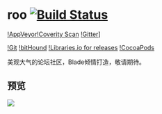# roo [![Build Status](https://www.travis-ci.org/istrwei/roo.svg?branch=master)](https://www.travis-ci.org/istrwei/roo)
[!AppVeyor](https://img.shields.io/appveyor/ci/gruntjs/grunt.svg)[!Coverity Scan](https://img.shields.io/coverity/scan/3997.svg)
[!Gitter](https://img.shields.io/gitter/room/nwjs/nw.js.svg)]

[!Git](https://img.shields.io/chrome-web-store/stars/nimelepbpejjlbmoobocpfnjhihnpked.svg)
[!bitHound](https://img.shields.io/bithound/dependencies/github/rexxars/sse-channel.svg)
[!Libraries.io for releases](https://img.shields.io/librariesio/release/hex/phoenix/1.0.3.svg)
[!CocoaPods](https://img.shields.io/cocoapods/metrics/doc-percent/AFNetworking.svg)

美观大气的论坛社区，Blade倾情打造，敬请期待。

## 预览

<img src="https://i.loli.net/2017/08/02/5980a8e8bdd68.png" />

